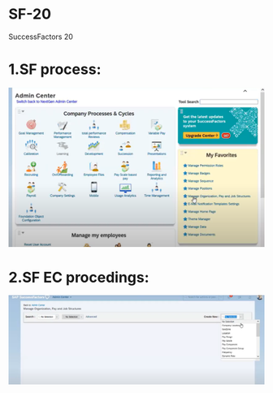 # SF-20
SuccessFactors 20 
# 1.SF process:
![Success-Factors-EC](./SF20/myImage/image1.png)

# 2.SF EC procedings:
![Success-Factors-EC](./SF20/myImage/image2.png)
